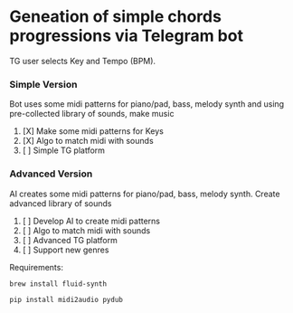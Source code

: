 # Geneation of simple chords progressions via Telegram bot

TG user selects Key and Tempo (BPM).

### Simple Version

Bot uses some midi patterns for piano/pad\, bass, melody synth and using pre-collected library of sounds, make music

1. [X] Make some midi patterns for Keys
2. [X] Algo to match midi with sounds
3. [ ] Simple TG platform

### Advanced Version

AI creates some midi patterns for piano/pad\, bass, melody synth. Create advanced library of sounds

1. [ ] Develop AI to create midi patterns
2. [ ] Algo to match midi with sounds
3. [ ] Advanced TG platform
4. [ ] Support new genres

Requirements:

```
brew install fluid-synth
```

```python
pip install midi2audio pydub
```
